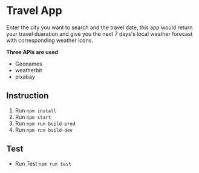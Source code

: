 # Travel App

Enter the city you want to search and the travel date, this app would return your travel duaration and give you the next 7 days's local weather forecast with corresponding weather icons.


**Three APIs are used**

- Geonames
- weatherbit 
- pixabay

## Instruction

1. Run `npm install`
2. Run `npm start`
3. Run `npm run build-prod`
4. Run `npm run build-dev`
 
## Test

- Run Test `npm run test`



